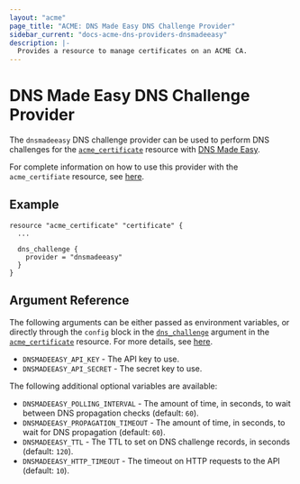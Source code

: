 ```yaml
---
layout: "acme"
page_title: "ACME: DNS Made Easy DNS Challenge Provider"
sidebar_current: "docs-acme-dns-providers-dnsmadeeasy"
description: |-
  Provides a resource to manage certificates on an ACME CA.
---
```


# DNS Made Easy DNS Challenge Provider

The `dnsmadeeasy` DNS challenge provider can be used to perform DNS challenges for
the [`acme_certificate`][resource-acme-certificate] resource with
[DNS Made Easy][provider-service-page].

[resource-acme-certificate]: /docs/providers/acme/r/certificate.html
[provider-service-page]: https://dnsmadeeasy.com/

For complete information on how to use this provider with the `acme_certifiate`
resource, see [here][resource-acme-certificate-dns-challenges].

[resource-acme-certificate-dns-challenges]: /docs/providers/acme/r/certificate.html#using-dns-challenges

## Example

```hcl
resource "acme_certificate" "certificate" {
  ...

  dns_challenge {
    provider = "dnsmadeeasy"
  }
}
```

## Argument Reference

The following arguments can be either passed as environment variables, or
directly through the `config` block in the
[`dns_challenge`][resource-acme-certificate-dns-challenge-arg] argument in the
[`acme_certificate`][resource-acme-certificate] resource. For more details, see
[here][resource-acme-certificate-dns-challenges].

[resource-acme-certificate-dns-challenge-arg]: /docs/providers/acme/r/certificate.html#dns_challenge

* `DNSMADEEASY_API_KEY` - The API key to use.
* `DNSMADEEASY_API_SECRET` - The secret key to use.

The following additional optional variables are available:

* `DNSMADEEASY_POLLING_INTERVAL` - The amount of time, in seconds, to wait between
  DNS propagation checks (default: `60`).
* `DNSMADEEASY_PROPAGATION_TIMEOUT` - The amount of time, in seconds, to wait for DNS
  propagation (default: `60`).
* `DNSMADEEASY_TTL` - The TTL to set on DNS challenge records, in seconds (default:
  `120`).
* `DNSMADEEASY_HTTP_TIMEOUT` - The timeout on HTTP requests to the API (default:
  `10`).
